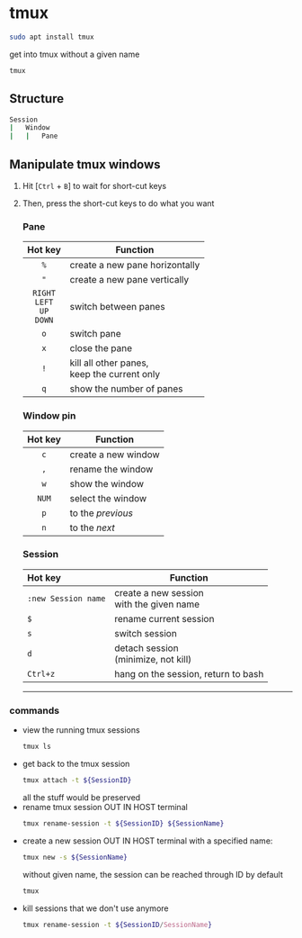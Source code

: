 # tmux
```bash
sudo apt install tmux
```
get into tmux without a given name
```bash
tmux
```
## Structure
```bash
Session
|   Window
|   |   Pane
```
## Manipulate tmux windows
1. Hit [`Ctrl` + `B`] to wait for short-cut keys
2. Then, press the short-cut keys to do what you want

    ### Pane
    |               Hot key               | Function                                       |
    | :---------------------------------: | ---------------------------------------------- |
    |                 `%`                 | create a new pane horizontally                 |
    |                 `"`                 | create a new pane vertically                   |
    | `RIGHT`<br>`LEFT`<br>`UP`<br>`DOWN` | switch between panes                           |
    |                 `o`                 | switch pane                                    |
    |                 `x`                 | close the pane                                 |
    |                 `!`                 | kill all other panes,<br>keep the current only |
    |                 `q`                 | show the number of panes                       |
    ### Window pin
    | Hot key | Function            |
    | :-----: | ------------------- |
    |   `c`   | create a new window |
    |   `,`   | rename the window   |
    |   `w`   | show the window     |
    |  `NUM`  | select the window   |
    |   `p`   | to the *previous*   |
    |   `n`   | to the *next*       |
    ### Session
    | Hot key             | Function                                    |
    | :------------------ | ------------------------------------------- |
    | `:new Session name` | create a new session<br>with the given name |
    | `$`                 | rename current session                      |
    | `s`                 | switch session                              |
    | `d`                 | detach session<br>(minimize, not kill)      |
    | `Ctrl+z`            | hang on the session, return to bash         |

    ***
### commands
- view the running tmux sessions
    ```bash
    tmux ls
    ```
- get back to the tmux session
    ```bash
    tmux attach -t ${SessionID}
    ```
    all the stuff would be preserved
- rename tmux session OUT IN HOST terminal
    ```bash
    tmux rename-session -t ${SessionID} ${SessionName}
    ```
- create a new session OUT IN HOST terminal
    with a specified name:
    ```bash
    tmux new -s ${SessionName}
    ```
    without given name, the session can be reached through ID by default
    ```bash
    tmux
    ```
- kill sessions that we don't use anymore
    ```bash
    tmux rename-session -t ${SessionID/SessionName}
    ```
